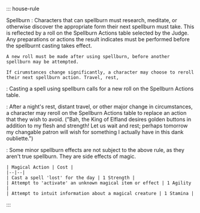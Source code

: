 ::: house-rule

Spellburn
  : Characters that can spellburn must research, meditate, or otherwise discover the appropriate form their next spellburn must take. This is reflected by a roll on the Spellburn Actions table selected by the Judge. Any preparations or actions the result indicates must be performed before the spellburnt casting takes effect. 

    A new roll must be made after using spellburn, before another spellburn may be attempted.

    If cirumstances change significantly, a character may choose to reroll their next spellburn action. Travel, rest, 

  : Casting a spell using spellburn calls for a new roll on the Spellburn Actions table.

  : After a night's rest, distant travel, or other major change in circumstances, a character may reroll on the Spellburn Actions table to replace an action that they wish to avoid. ("Bah, the King of Elfland desires golden buttons in addition to my flesh and strength! Let us wait and rest; perhaps tomorrow my changable patron will wish for something I actually have in this dank oubliette.")

  : Some minor spellburn effects are not subject to the above rule, as they aren't true spellburn. They are side effects of magic.

    | Magical Action | Cost |
    |--|--|
    | Cast a spell 'lost' for the day | 1 Strength |
    | Attempt to 'activate' an unknown magical item or effect | 1 Agility |
    | Attempt to intuit information about a magical creature | 1 Stamina |

:::
